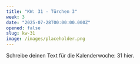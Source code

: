 ```yaml
---
title: "KW: 31 - Türchen 3"
week: 3
date: "2025-07-28T00:00:00.000Z"
opened: false
slug: kw-31
image: /images/placeholder.png
---
```


Schreibe deinen Text für die Kalenderwoche: 31 hier.
